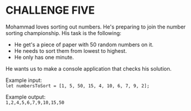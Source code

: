 # CHALLENGE FIVE
Mohammad loves sorting out numbers. He's preparing to join the number sorting championship. His task is the following:     
* He get's a piece of paper with 50 random numbers on it.           
* He needs to sort them from lowest to highest.         
* He only has one minute.      

He wants us to make a console application that checks his solution. 

Example input:     
`let numbersToSort = [1, 5, 50, 15, 4, 10, 6, 7, 9, 2];`      

Example output:     
`1,2,4,5,6,7,9,10,15,50`      
